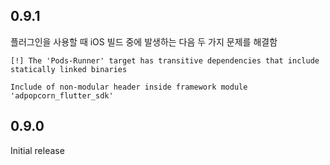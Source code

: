 ## 0.9.1
플러그인을 사용할 때 iOS 빌드 중에 발생하는 다음 두 가지 문제를 해결함

```
[!] The 'Pods-Runner' target has transitive dependencies that include statically linked binaries
```

```
Include of non-modular header inside framework module 'adpopcorn_flutter_sdk'
```

## 0.9.0
Initial release
